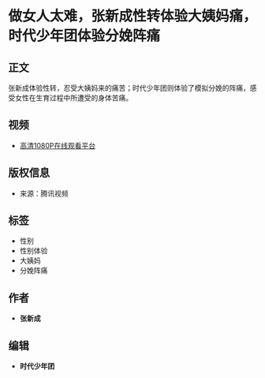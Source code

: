 # 做女人太难，张新成性转体验大姨妈痛，时代少年团体验分娩阵痛

## 正文

张新成体验性转，忍受大姨妈来的痛苦；时代少年团则体验了模拟分娩的阵痛，感受女性在生育过程中所遭受的身体苦痛。

## 视频

- [高清1080P在线观看平台](https://v.qq.com)

## 版权信息

- 来源：腾讯视频

## 标签

- 性别
- 性别体验
- 大姨妈
- 分娩阵痛

## 作者

- **张新成**

## 编辑

- **时代少年团**
<!-- tcd_original_link https://m.v.qq.com/x/m/play?cid=&vid=v3253sxlxvj -->
